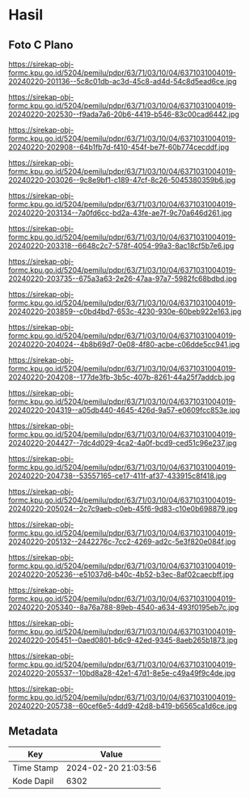 # Hasil

## Foto C Plano

https://sirekap-obj-formc.kpu.go.id/5204/pemilu/pdpr/63/71/03/10/04/6371031004019-20240220-201136--5c8c01db-ac3d-45c8-ad4d-54c8d5ead6ce.jpg

https://sirekap-obj-formc.kpu.go.id/5204/pemilu/pdpr/63/71/03/10/04/6371031004019-20240220-202530--f9ada7a6-20b6-4419-b546-83c00cad6442.jpg

https://sirekap-obj-formc.kpu.go.id/5204/pemilu/pdpr/63/71/03/10/04/6371031004019-20240220-202908--64b1fb7d-f410-454f-be7f-60b774cecddf.jpg

https://sirekap-obj-formc.kpu.go.id/5204/pemilu/pdpr/63/71/03/10/04/6371031004019-20240220-203026--9c8e9bf1-c189-47cf-8c26-5045380359b6.jpg

https://sirekap-obj-formc.kpu.go.id/5204/pemilu/pdpr/63/71/03/10/04/6371031004019-20240220-203134--7a0fd6cc-bd2a-43fe-ae7f-9c70a646d261.jpg

https://sirekap-obj-formc.kpu.go.id/5204/pemilu/pdpr/63/71/03/10/04/6371031004019-20240220-203318--6648c2c7-578f-4054-99a3-8ac18cf5b7e6.jpg

https://sirekap-obj-formc.kpu.go.id/5204/pemilu/pdpr/63/71/03/10/04/6371031004019-20240220-203735--675a3a63-2e26-47aa-97a7-5982fc68bdbd.jpg

https://sirekap-obj-formc.kpu.go.id/5204/pemilu/pdpr/63/71/03/10/04/6371031004019-20240220-203859--c0bd4bd7-653c-4230-930e-60beb922e163.jpg

https://sirekap-obj-formc.kpu.go.id/5204/pemilu/pdpr/63/71/03/10/04/6371031004019-20240220-204024--4b8b69d7-0e08-4f80-acbe-c06dde5cc941.jpg

https://sirekap-obj-formc.kpu.go.id/5204/pemilu/pdpr/63/71/03/10/04/6371031004019-20240220-204208--177de3fb-3b5c-407b-8261-44a25f7addcb.jpg

https://sirekap-obj-formc.kpu.go.id/5204/pemilu/pdpr/63/71/03/10/04/6371031004019-20240220-204319--a05db440-4645-426d-9a57-e0609fcc853e.jpg

https://sirekap-obj-formc.kpu.go.id/5204/pemilu/pdpr/63/71/03/10/04/6371031004019-20240220-204427--7dc4d029-4ca2-4a0f-bcd9-ced51c96e237.jpg

https://sirekap-obj-formc.kpu.go.id/5204/pemilu/pdpr/63/71/03/10/04/6371031004019-20240220-204738--53557165-ce17-411f-af37-433915c8f418.jpg

https://sirekap-obj-formc.kpu.go.id/5204/pemilu/pdpr/63/71/03/10/04/6371031004019-20240220-205024--2c7c9aeb-c0eb-45f6-9d83-c10e0b698879.jpg

https://sirekap-obj-formc.kpu.go.id/5204/pemilu/pdpr/63/71/03/10/04/6371031004019-20240220-205132--2442276c-7cc2-4269-ad2c-5e3f820e084f.jpg

https://sirekap-obj-formc.kpu.go.id/5204/pemilu/pdpr/63/71/03/10/04/6371031004019-20240220-205236--e51037d6-b40c-4b52-b3ec-8af02caecbff.jpg

https://sirekap-obj-formc.kpu.go.id/5204/pemilu/pdpr/63/71/03/10/04/6371031004019-20240220-205340--8a76a788-89eb-4540-a634-493f0195eb7c.jpg

https://sirekap-obj-formc.kpu.go.id/5204/pemilu/pdpr/63/71/03/10/04/6371031004019-20240220-205451--0aed0801-b6c9-42ed-9345-8aeb265b1873.jpg

https://sirekap-obj-formc.kpu.go.id/5204/pemilu/pdpr/63/71/03/10/04/6371031004019-20240220-205537--10bd8a28-42e1-47d1-8e5e-c49a49f9c4de.jpg

https://sirekap-obj-formc.kpu.go.id/5204/pemilu/pdpr/63/71/03/10/04/6371031004019-20240220-205738--60cef6e5-4dd9-42d8-b419-b6565ca1d6ce.jpg


## Metadata

| Key        | Value               |
| ---------- | ------------------- |
| Time Stamp | 2024-02-20 21:03:56 |
| Kode Dapil | 6302                |



